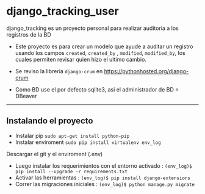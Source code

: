 # django_tracking_user
django_tracking es un proyecto personal para realizar auditoria a los registros de la BD


- Este proyecto es para crear un modelo que ayude a auditar un registro usando los campos `created`, `created_by` , `modified`, `modified_by`, los cuales permiten revisar quien hizo el ultimo cambio.

- Se reviso la libreria `django-crum` en https://pythonhosted.org/django-crum
- Como BD use el por defecto sqlite3, asi el administrador de BD = DBeaver

---
## Instalando el proyecto
 
- Instalar pip `sudo apt-get install python-pip`
- Instalar enviroment `sudo pip install virtualenv env_log`

 Descargar el git y el enviroment (.env)
 - Luego instalar los requerimientos con el entorno activado :
 `(env_log)$ pip install --upgrade -r requirements.txt`
 - Activar las herramientas : 
 `(env_log)$ pip install django-extensions`
 - Correr las migraciones iniciales :
 `(env_log)$ python manage.py migrate`
